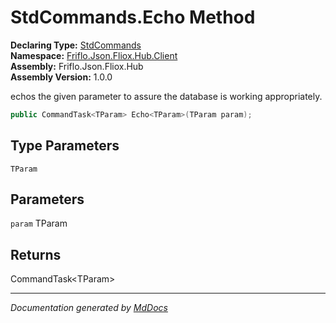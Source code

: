 ﻿<!--  
  <auto-generated>   
    The contents of this file were generated by a tool.  
    Changes to this file may be list if the file is regenerated  
  </auto-generated>   
-->

# StdCommands.Echo Method

**Declaring Type:** [StdCommands](../index.md)  
**Namespace:** [Friflo.Json.Fliox.Hub.Client](../../index.md)  
**Assembly:** Friflo.Json.Fliox.Hub  
**Assembly Version:** 1.0.0

echos the given parameter to assure the database is working appropriately. 

```csharp
public CommandTask<TParam> Echo<TParam>(TParam param);
```

## Type Parameters

`TParam`

## Parameters

`param`  TParam

## Returns

CommandTask\<TParam\>

___

*Documentation generated by [MdDocs](https://github.com/ap0llo/mddocs)*
